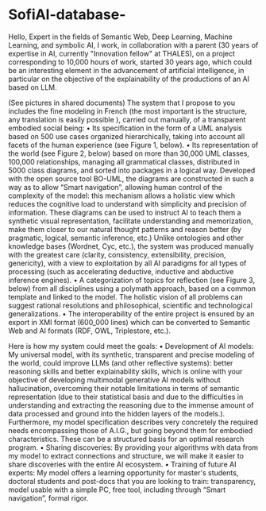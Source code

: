 # SofiAI-database-
Hello,
Expert in the fields of Semantic Web, Deep Learning, Machine Learning, and symbolic AI, I work, in
collaboration with a parent (30 years of expertise in AI, currently "Innovation fellow" at THALES), on
a project corresponding to 10,000 hours of work, started 30 years ago, which could be an interesting
element in the advancement of artificial intelligence, in particular on the objective of the explainability
of the productions of an AI based on LLM.

(See pictures in shared documents)
The system that I propose to you includes the fine modeling in French (the most important is the structure, any translation is easily possible ), carried out manually, of a transparent embodied social being:
 • Its specification in the form of a UML analysis based on 500 use cases organized hierarchically, taking into account all facets of the human experience (see Figure 1, below).
 • Its representation of the world (see Figure 2, below) based on more than 30,000 UML classes, 100,000 relationships, managing all grammatical classes, distributed in 5000 class diagrams, and sorted into packages in a logical way. Developed with the open source tool BO-UML, the diagrams are constructed in such a way as to allow “Smart navigation”, allowing human control of the complexity of the model: this mechanism allows a holistic view which reduces the cognitive load to understand with simplicity and precision of information. These diagrams can be used to instruct AI to teach them a synthetic visual representation, facilitate understanding and memorization, make them closer to our natural thought patterns and reason better (by pragmatic, logical, semantic inference, etc.) Unlike ontologies and other knowledge bases (Wordnet, Cyc, etc.), the system was produced manually with the greatest care (clarity, consistency, extensibility, precision, genericity), with a view to exploitation by all AI paradigms for all types of processing (such as accelerating deductive, inductive and abductive inference engines).
 • A categorization of topics for reflection (see Figure 3, below) from all disciplines using a polymath approach, based on a common template and linked to the model. The holistic vision of all problems can suggest rational resolutions and philosophical, scientific and technological generalizations.
 • The interoperability of the entire project is ensured by an export in XMI format (600_000 lines) which can be converted to Semantic Web and AI formats (RDF, OWL, Triplestore, etc.).



Here is how my system could meet the goals:
 • Development of AI models: My universal model, with its synthetic, transparent and precise modeling of the world, could improve LLMs (and other reflective systems): better reasoning skills and better explainability skills, which is online with your objective of developing multimodal generative AI models without hallucination, overcoming their notable limitations in terms of semantic representation (due to their statistical basis and due to the difficulties in understanding and extracting the reasoning due to the immense amount of data processed and ground into the hidden layers of the models.). Furthermore, my model specification describes very concretely the required needs encompassing those of A.I.G., but going beyond them for embodied characteristics. These can be a structured basis for an optimal research program.
 • Sharing discoveries: By providing your algorithms with data from my model to extract connections and structure, we will make it easier to share discoveries with the entire AI ecosystem.
 • Training of future AI experts: My model offers a learning opportunity for master's students, doctoral students and post-docs that you are looking to train: transparency, model usable with a simple PC, free tool, including through “Smart navigation”, formal rigor.











